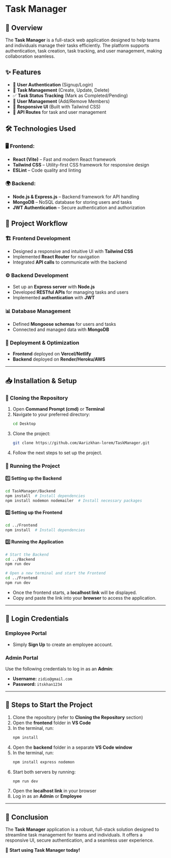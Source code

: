 # Task Manager

## 🚀 Overview
The **Task Manager** is a full-stack web application designed to help teams and individuals manage their tasks efficiently. The platform supports authentication, task creation, task tracking, and user management, making collaboration seamless.

## ✨ Features
- 🔐 **User Authentication** (Signup/Login)
- 📝 **Task Management** (Create, Update, Delete)
- ✅ **Task Status Tracking** (Mark as Completed/Pending)
- 👥 **User Management** (Add/Remove Members)
- 🎨 **Responsive UI** (Built with Tailwind CSS)
- 🔗 **API Routes** for task and user management

## 🛠️ Technologies Used
### 🖥️ Frontend:
- **React (Vite)** – Fast and modern React framework
- **Tailwind CSS** – Utility-first CSS framework for responsive design
- **ESLint** – Code quality and linting

### 🌍 Backend:
- **Node.js & Express.js** – Backend framework for API handling
- **MongoDB** – NoSQL database for storing users and tasks
- **JWT Authentication** – Secure authentication and authorization

## 📌 Project Workflow
### 🏗️ Frontend Development
- Designed a responsive and intuitive UI with **Tailwind CSS**
- Implemented **React Router** for navigation
- Integrated **API calls** to communicate with the backend

### ⚙️ Backend Development
- Set up an **Express server** with **Node.js**
- Developed **RESTful APIs** for managing tasks and users
- Implemented **authentication** with **JWT**

### 📊 Database Management
- Defined **Mongoose schemas** for users and tasks
- Connected and managed data with **MongoDB**

### 🚀 Deployment & Optimization
- **Frontend** deployed on **Vercel/Netlify**
- **Backend** deployed on **Render/Heroku/AWS**

---

## 📥 Installation & Setup
### 🔽 Cloning the Repository
1. Open **Command Prompt (cmd)** or **Terminal**
2. Navigate to your preferred directory:
   ```sh
   cd Desktop
   ```
3. Clone the project:
   ```sh
   git clone https://github.com/Aarizkhan-lorem/TaskManager.git
   ```
4. Follow the next steps to set up the project.

### 🚀 Running the Project
#### 1️⃣ Setting up the Backend
```sh
cd TaskManager/Backend
npm install  # Install dependencies
npm install nodemon nodemailer  # Install necessary packages
```

#### 2️⃣ Setting up the Frontend
```sh
cd ../Frontend
npm install  # Install dependencies
```

#### 3️⃣ Running the Application
```sh
# Start the Backend
cd ../Backend
npm run dev

# Open a new terminal and start the Frontend
cd ../Frontend
npm run dev
```
- Once the frontend starts, a **localhost link** will be displayed.
- Copy and paste the link into your **browser** to access the application.

---

## 🔑 Login Credentials
### **Employee Portal**
- Simply **Sign Up** to create an employee account.

### **Admin Portal**
Use the following credentials to log in as an **Admin**:
- **Username:** `zidio@gmail.com`
- **Password:** `itskhan1234`

---

## 📝 Steps to Start the Project
1. Clone the repository (refer to **Cloning the Repository** section)
2. Open the **frontend** folder in **VS Code**
3. In the terminal, run:
   ```sh
   npm install
   ```
4. Open the **backend** folder in a separate **VS Code window**
5. In the terminal, run:
   ```sh
   npm install express nodemon
   ```
6. Start both servers by running:
   ```sh
   npm run dev
   ```
7. Open the **localhost link** in your browser
8. Log in as an **Admin** or **Employee**

---

## 🎯 Conclusion
The **Task Manager** application is a robust, full-stack solution designed to streamline task management for teams and individuals. It offers a responsive UI, secure authentication, and a seamless user experience.

🚀 **Start using Task Manager today!**

